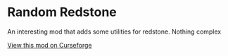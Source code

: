 # Random Redstone
 An interesting mod that adds some utilities for redstone. Nothing complex

[View this mod on Curseforge](https://www.curseforge.com/minecraft/mc-mods/random-redstone)